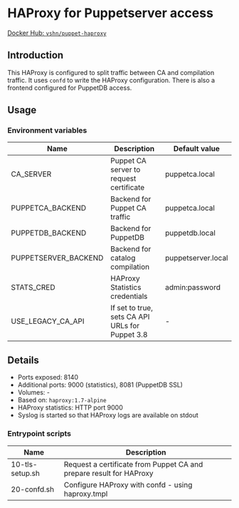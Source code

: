 # HAProxy for Puppetserver access

[Docker Hub: `vshn/puppet-haproxy`](https://hub.docker.com/r/vshn/puppet-haproxy/)

## Introduction

This HAProxy is configured to split traffic between CA and compilation traffic.
It uses `confd` to write the HAProxy configuration. There is also a frontend configured
for PuppetDB access.

## Usage

### Environment variables

| Name                 | Description                                     | Default value      |
| ----                 | -----------------------------------------       | -------------      |
| CA_SERVER            | Puppet CA server to request certificate         | puppetca.local     |
| PUPPETCA_BACKEND     | Backend for Puppet CA traffic                   | puppetca.local     |
| PUPPETDB_BACKEND     | Backend for PuppetDB                            | puppetdb.local     |
| PUPPETSERVER_BACKEND | Backend for catalog compilation                 | puppetserver.local |
| STATS_CRED           | HAProxy Statistics credentials                  | admin:password     |
| USE_LEGACY_CA_API    | If set to true, sets CA API URLs for Puppet 3.8 | -                  |

## Details

* Ports exposed: 8140
* Additional ports: 9000 (statistics), 8081 (PuppetDB SSL)
* Volumes: -
* Based on: `haproxy:1.7-alpine`
* HAProxy statistics: HTTP port 9000
* Syslog is started so that HAProxy logs are available on stdout

### Entrypoint scripts

| Name            | Description                                                         |
| ----            | -----------                                                         |
| 10-tls-setup.sh | Request a certificate from Puppet CA and prepare result for HAProxy |
| 20-confd.sh     | Configure HAProxy with confd - using haproxy.tmpl                   |
